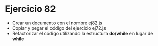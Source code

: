 # Ejercicio 82

* Crear un documento con el nombre ej82.js
* Copiar y pegar el código del ejercicio ej72.js
* Refactorizar el código utilizando la estructura **do/while** en lugar de **while**